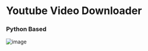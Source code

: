 # Youtube Video Downloader
### Python Based
![image](https://github.com/Arrow-DV/Youtube-Video-Downloader/assets/128916762/35cb751f-f7ee-4985-b6a4-a2cca35d546d)
